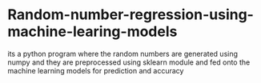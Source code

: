 # Random-number-regression-using-machine-learing-models
its a python program where the random numbers are generated using numpy and they are preprocessed using sklearn module and fed onto the machine learning models for prediction and accuracy
